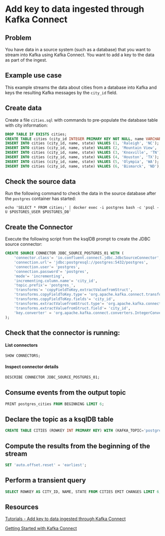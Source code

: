 # Add key to data ingested through Kafka Connect

## Problem

You have data in a source system (such as a database) that you want to stream into Kafka using Kafka Connect. You want to add a key to the data as part of the ingest.

## Example use case

This example streams the data about cities from a database into Kafka and keys the resulting Kafka messages by the `city_id` field.

## Create data

Create a file `cities.sql` with commands to pre-populate the database table with city information:

```sql
DROP TABLE IF EXISTS cities;
CREATE TABLE cities (city_id INTEGER PRIMARY KEY NOT NULL, name VARCHAR(255), state VARCHAR(255));
INSERT INTO cities (city_id, name, state) VALUES (1, 'Raleigh', 'NC');
INSERT INTO cities (city_id, name, state) VALUES (2, 'Mountain View', 'CA');
INSERT INTO cities (city_id, name, state) VALUES (3, 'Knoxville', 'TN');
INSERT INTO cities (city_id, name, state) VALUES (4, 'Houston', 'TX');
INSERT INTO cities (city_id, name, state) VALUES (5, 'Olympia', 'WA');
INSERT INTO cities (city_id, name, state) VALUES (6, 'Bismarck', 'ND');
```

## Check the source data

Run the following command to check the data in the source database after the `postgres` container has started:

```shell
echo 'SELECT * FROM cities;' | docker exec -i postgres bash -c 'psql -U $POSTGRES_USER $POSTGRES_DB'
```

## Create the Connector

Execute the following script from the ksqlDB prompt to create the JDBC source connector:

```sql
CREATE SOURCE CONNECTOR JDBC_SOURCE_POSTGRES_01 WITH (
    'connector.class'= 'io.confluent.connect.jdbc.JdbcSourceConnector',
    'connection.url'= 'jdbc:postgresql://postgres:5432/postgres',
    'connection.user'= 'postgres',
    'connection.password'= 'postgres',
    'mode'= 'incrementing',
    'incrementing.column.name'= 'city_id',
    'topic.prefix'= 'postgres_',
    'transforms'= 'copyFieldToKey,extractValuefromStruct',
    'transforms.copyFieldToKey.type'= 'org.apache.kafka.connect.transforms.ValueToKey',
    'transforms.copyFieldToKey.fields'= 'city_id',
    'transforms.extractValuefromStruct.type'= 'org.apache.kafka.connect.transforms.ExtractField$Key',
    'transforms.extractValuefromStruct.field'= 'city_id',
    'key.converter' = 'org.apache.kafka.connect.converters.IntegerConverter'
);
```

## Check that the connector is running:

#### List connectors

```sql
SHOW CONNECTORS;
```

#### Inspect connector details

```sql
DESCRIBE CONNECTOR JDBC_SOURCE_POSTGRES_01;
```

## Consume events from the output topic

```sql
PRINT postgres_cities FROM BEGINNING LIMIT 6;
```

## Declare the topic as a ksqlDB table

```sql
CREATE TABLE CITIES (ROWKEY INT PRIMARY KEY) WITH (KAFKA_TOPIC='postgres_cities', VALUE_FORMAT='AVRO');
```

## Compute the results from the beginning of the stream

```sql
SET 'auto.offset.reset' = 'earliest';
```

## Perform a transient query

```sql
SELECT ROWKEY AS CITY_ID, NAME, STATE FROM CITIES EMIT CHANGES LIMIT 6;
```

## Resources

[Tutorials - Add key to data ingested through Kafka Connect](https://kafka-tutorials.confluent.io/connect-add-key-to-source/ksql.html)

[Getting Started with Kafka Connect](https://docs.confluent.io/current/connect/userguide.html)
